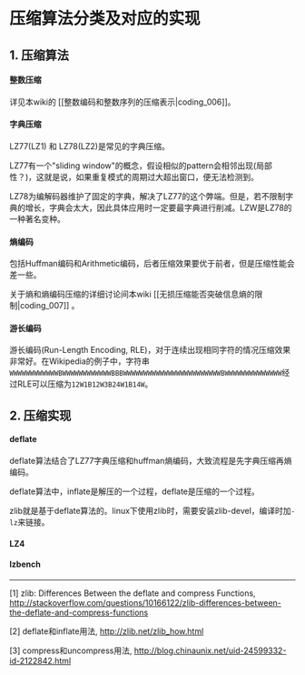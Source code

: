 # 压缩算法分类及对应的实现

## 1. 压缩算法

#### 整数压缩

详见本wiki的 [[整数编码和整数序列的压缩表示|coding_006]]。

#### 字典压缩

LZ77(LZ1) 和 LZ78(LZ2)是常见的字典压缩。

LZ77有一个"sliding window"的概念，假设相似的pattern会相邻出现(局部性？)，这就是说，如果重复模式的周期过大超出窗口，便无法检测到。

LZ78为编解码器维护了固定的字典，解决了LZ77的这个弊端。但是，若不限制字典的增长，字典会太大，因此具体应用时一定要最字典进行削减。LZW是LZ78的一种著名变种。

#### 熵编码

包括Huffman编码和Arithmetic编码，后者压缩效果要优于前者，但是压缩性能会差一些。

关于熵和熵编码压缩的详细讨论间本wiki [[无损压缩能否突破信息熵的限制|coding_007]] 。

#### 游长编码

游长编码(Run-Length Encoding, RLE)，对于连续出现相同字符的情况压缩效果非常好。在Wikipedia的例子中，字符串`WWWWWWWWWWWWBWWWWWWWWWWWWBBBWWWWWWWWWWWWWWWWWWWWWWWWBWWWWWWWWWWWWWW`经过RLE可以压缩为`12W1B12W3B24W1B14W`。

## 2. 压缩实现

#### deflate

deflate算法结合了LZ77字典压缩和huffman熵编码，大致流程是先字典压缩再熵编码。

deflate算法中，inflate是解压的一个过程，deflate是压缩的一个过程。

zlib就是基于deflate算法的。linux下使用zlib时，需要安装zlib-devel，编译时加`-lz`来链接。

#### LZ4

#### lzbench


---

[1] zlib: Differences Between the deflate and compress Functions, http://stackoverflow.com/questions/10166122/zlib-differences-between-the-deflate-and-compress-functions

[2] deflate和inflate用法, http://zlib.net/zlib_how.html

[3] compress和uncompress用法, http://blog.chinaunix.net/uid-24599332-id-2122842.html

